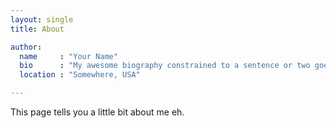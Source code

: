 ```yaml
---
layout: single
title: About

author:
  name     : "Your Name"
  bio      : "My awesome biography constrained to a sentence or two goes here."
  location : "Somewhere, USA"

---
```



This page tells you a little bit about me eh.
